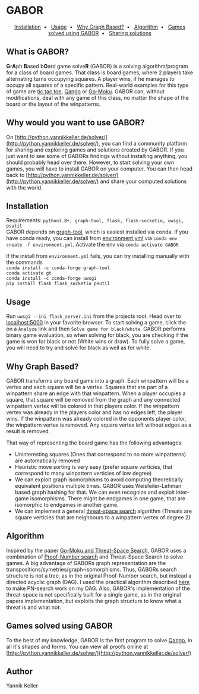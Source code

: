 # GABOR
<p align="center">
  <a href="#installation">Installation</a>&nbsp;&nbsp;&bull;&nbsp;&nbsp;
  <a href="#usage">Usage</a>&nbsp;&nbsp;&bull;&nbsp;&nbsp;
  <a href="#why-graph-based">Why Graph Based?</a>&nbsp;&nbsp;&bull;&nbsp;&nbsp;
  <a href="#algorithm">Algorithm</a>&nbsp;&nbsp;&bull;&nbsp;&nbsp;
  <a href="#games-solved-using-gabor">Games solved using GABOR</a>&nbsp;&nbsp;&bull;&nbsp;&nbsp;
  <a href="/sharing_solutions.md">Sharing solutions</a>
</p>

## What is GABOR?
**G**r**A**ph **B**ased b**O**ard game solve**R** (GABOR) is a solving algorithm/program for a class of board games. That class is board games, where 2 players take alternating turns occupying squares. A player wins, if he manages to occupy all squares of a specific pattern. Real-world examples for this type of game are [tic tac toe](https://en.wikipedia.org/wiki/Tic-Tac-Toe), [Qango](http://qango.de/index.html?page=spiel&language=englisch) or [Go-Moku](https://en.wikipedia.org/wiki/Gomoku). GABOR can, without modifications, deal with any game of this class, no matter the shape of the board or the layout of the winpatterns.

## Why would you want to use GABOR?
On [http://python.yannikkeller.de/solver/](http://python.yannikkeller.de/solver/), you can find a community platform for sharing and exploring games and solutions created by GABOR. If you just want to see some of GABORs findings without installing anything, you should probably head over there. However, to start solving your own games, you will have to install GABOR on your computer. You can then head back to [http://python.yannikkeller.de/solver/](http://python.yannikkeller.de/solver/) and share your computed solutions with the world.

## Installation
Requirements: `python3.8+, graph-tool, flask, flask-socketio, uwsgi, psutil`  
GABOR depends on [graph-tool](https://graph-tool.skewed.de/), which is easiest installed via conda. If you have conda ready, you can install from [environment.yml](/environment.yml) via `conda env create -f environment.yml`. Activate the env via `conda activate GABOR`

If the install from `environment.yml` fails, you can try installing manually with the commands  
`conda install -c conda-forge graph-tool`  
`conda activate gt`  
`conda install -c conda-forge uwsgi`  
`pip install flask flask_socketio psutil`

## Usage
Run `uwsgi --ini flask_server.ini` from the projects root. Head over to [localhost:5000](http://localhost:5000/) in your favorite browser. To start solving a game, click the on a `Analyze` link and then `Solve game for black/white`. GABOR performs binary game evaluation, so when solving for black, you are checking if the game is won for black or not (White wins or draw). To fully solve a game, you will need to try and solve for black as well as for white.

## Why Graph Based?
GABOR transforms any board game into a graph. Each winpattern will be a vertex and each square will be a vertex. Squares that are part of a winpattern share an edge with that winpattern. When a player occupies a square, that square will be removed from the graph and any connected winpattern vertex will be colored in that players color. If the winpattern vertex was already in the players color and has no edges left, the player wins. If the winpattern was already colored in the opponents player color, the winpattern vertex is removed. Any square vertex left without edges as a result is removed.

That way of representing the board game has the following advantages:
* Uninteresting squares (Ones that correspond to no more winpatterns) are automatically removed
* Heuristic move sorting is very easy (prefer square verticies, that correspond to many winpattern verticies of low degree)
* We can exploit graph isomorphisms to avoid computing theoretically equivalent positions multiple times. GABOR uses Weisfeiler-Lehman based graph hashing for that. We can even recognize and exploit inter-game isomorphisms. There might be endgames in one game, that are isomorphic to endgames in another game.
* We can implement a general [threat-space search](https://www.researchgate.net/publication/2252447_Go-Moku_and_Threat-Space_Search) algorithm (Threats are square verticies that are neighbours to a winpattern vertex of degree 2)

## Algorithm
Inspired by the paper [Go-Moku and Threat-Space Search](https://www.researchgate.net/publication/2252447_Go-Moku_and_Threat-Space_Search), GABOR uses a combination of [Proof-Number search](https://doi.org/10.1016/0004-3702(94)90004-3) and Threat-Space Search to solve games. A big advantage of GABORs graph representation are the transpositions/symetries/graph-isomorphisms. Thus, GABORs search structure is not a tree, as in the original Proof-Number search, but instead a directed acyclic graph (DAG). I used the practical algorithm described [here](https://pdfs.semanticscholar.org/86f5/1429a19cfc76e9d42f28b93c62e978c816a0.pdf) to make PN-search work on my DAG. Also, GABOR's implementation of the threat-space is not specifically built for a single game, as in the original papers implementation, but exploits the graph structure to know what a threat is and what not.

## Games solved using GABOR
To the best of my knowledge, GABOR is the first program to solve [Qango](https://www.yucata.de/en/Rules/QANGO), in all it's shapes and forms. You can view all proofs online at [http://python.yannikkeller.de/solver/](http://python.yannikkeller.de/solver/)

## Author
Yannik Keller